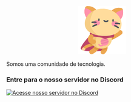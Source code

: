<p align="center">
    <img src="./assets/kitty.png">
</p>

Somos uma comunidade de tecnologia.

### Entre para o nosso servidor no Discord

[![Acesse nosso servidor no Discord][1]][2]

[1]: https://discordapp.com/api/guilds/813821382617726988/embed.png?style=banner2
[2]: https://discord.gg/WBJGa4k3Gz
